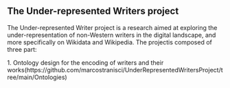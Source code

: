 <h2>The Under-represented Writers project</h2>
<p>The Under-represented Writer project is a research aimed at exploring the under-representation of non-Western writers in the digital landscape, and more specifically on Wikidata and Wikipedia. The projectis composed of three part:</p>
1. Ontology design for the encoding of writers and their works(https://github.com/marcostranisci/UnderRepresentedWritersProject/tree/main/Ontologies)
